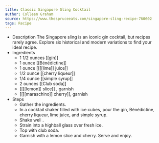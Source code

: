 ```yaml
---
title: Classic Singapore Sling Cocktail
author: Colleen Graham
source: https://www.thespruceeats.com/singapore-sling-recipe-760602
tags: Recipe
---
```


- Description
  The Singapore sling is an iconic gin cocktail, but recipes rarely agree. Explore six historical and modern variations to find your ideal recipe.
- Ingredients
	- 1 1/2 ounces [[gin]]
	- 1 ounce [[Bénédictine]]
	- 1 ounce [[[[lime]] juice]]
	- 1/2 ounce [[cherry liqueur]]
	- 1/4 ounce [[simple syrup]]
	- 2 ounces [[Club soda]]
	- [[[[lemon]] slice]] , garnish
	- [[[[maraschino]] cherry]], garnish
- Steps
	- Gather the ingredients.
	- In a cocktail shaker filled with ice cubes, pour the gin, Bénédictine, cherry liqueur, lime juice, and simple syrup.
	- Shake well .
	- Strain into a highball glass over fresh ice.
	- Top with club soda.
	- Garnish with a lemon slice and cherry. Serve and enjoy.